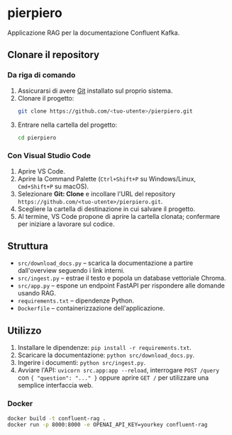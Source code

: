 # pierpiero

Applicazione RAG per la documentazione Confluent Kafka.

## Clonare il repository

### Da riga di comando
1. Assicurarsi di avere [Git](https://git-scm.com/) installato sul proprio sistema.
2. Clonare il progetto:
   ```bash
   git clone https://github.com/<tuo-utente>/pierpiero.git
   ```
3. Entrare nella cartella del progetto:
   ```bash
   cd pierpiero
   ```

### Con Visual Studio Code
1. Aprire VS Code.
2. Aprire la Command Palette (`Ctrl+Shift+P` su Windows/Linux, `Cmd+Shift+P` su macOS).
3. Selezionare **Git: Clone** e incollare l'URL del repository `https://github.com/<tuo-utente>/pierpiero.git`.
4. Scegliere la cartella di destinazione in cui salvare il progetto.
5. Al termine, VS Code propone di aprire la cartella clonata; confermare per iniziare a lavorare sul codice.

## Struttura

- `src/download_docs.py` – scarica la documentazione a partire dall'overview seguendo i link interni.
- `src/ingest.py` – estrae il testo e popola un database vettoriale Chroma.
- `src/app.py` – espone un endpoint FastAPI per rispondere alle domande usando RAG.
- `requirements.txt` – dipendenze Python.
- `Dockerfile` – containerizzazione dell'applicazione.

## Utilizzo

1. Installare le dipendenze: `pip install -r requirements.txt`.
2. Scaricare la documentazione: `python src/download_docs.py`.
3. Ingerire i documenti: `python src/ingest.py`.
4. Avviare l'API: `uvicorn src.app:app --reload`, interrogare `POST /query` con `{ "question": "..." }`
   oppure aprire `GET /` per utilizzare una semplice interfaccia web.

### Docker

```bash
docker build -t confluent-rag .
docker run -p 8000:8000 -e OPENAI_API_KEY=yourkey confluent-rag
```
